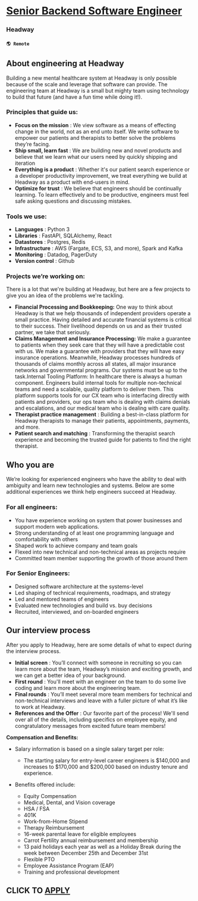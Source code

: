 # [Senior Backend Software Engineer](https://www.remotewlb.com/apply/senior-backend-software-engineer-127430)  
### Headway  
#### `🌎 Remote`  

## **About engineering at Headway**

Building a new mental healthcare system at Headway is only possible because of the scale and leverage that software can provide. The engineering team at Headway is a small but mighty team using technology to build that future (and have a fun time while doing it!).

### Principles that guide us:

  * **Focus on the mission** : We view software as a means of effecting change in the world, not as an end unto itself. We write software to empower our patients and therapists to better solve the problems they’re facing. 
  * **Ship small, learn fast** : We are building new and novel products and believe that we learn what our users need by quickly shipping and iteration
  * **Everything is a product** : Whether it's our patient search experience or a developer productivity improvement, we treat everything we build at Headway as a product with end-users in mind.
  * **Optimize for trust** : We believe that engineers should be continually learning. To learn effectively and to be productive, engineers must feel safe asking questions and discussing mistakes.

### Tools we use:

  * **Languages** : Python 3
  * **Libraries** : FastAPI, SQLAlchemy, React
  * **Datastores** : Postgres, Redis
  * **Infrastructure** : AWS (Fargate, ECS, S3, and more), Spark and Kafka
  * **Monitoring** : Datadog, PagerDuty
  * **Version control** : Github

### Projects we’re working on:

There is a lot that we're building at Headway, but here are a few projects to give you an idea of the problems we're tackling.

  * **Financial Processing and Bookkeeping:** One way to think about Headway is that we help thousands of independent providers operate a small practice. Having detailed and accurate financial systems is critical to their success. Their livelihood depends on us and as their trusted partner, we take that seriously.
  * **Claims Management and Insurance Processing:** We make a guarantee to patients when they seek care that they will have a predictable cost with us. We make a guarantee with providers that they will have easy insurance operations. Meanwhile, Headway processes hundreds of thousands of claims monthly across all states, all major insurance networks and governmental programs. Our systems must be up to the task.Internal Tooling Platform: In healthcare there is always a human component. Engineers build internal tools for multiple non-technical teams and need a scalable, quality platform to deliver them. This platform supports tools for our CX team who is interfacing directly with patients and providers, our ops team who is dealing with claims denials and escalations, and our medical team who is dealing with care quality.
  * **Therapist practice management** : Building a best-in-class platform for Headway therapists to manage their patients, appointments, payments, and more.
  * **Patient search and matching** : Transforming the therapist search experience and becoming the trusted guide for patients to find the right therapist.

## **Who you are**

We’re looking for experienced engineers who have the ability to deal with ambiguity and learn new technologies and systems. Below are some additional experiences we think help engineers succeed at Headway.

### For all engineers:

  * You have experience working on system that power businesses and support modern web applications. 
  * Strong understanding of at least one programming language and comfortability with others
  * Shaped work to achieve company and team goals
  * Flexed into new technical and non-technical areas as projects require
  * Committed team member supporting the growth of those around them

### **For Senior Engineers:**

  * Designed software architecture at the systems-level
  * Led shaping of technical requirements, roadmaps, and strategy
  * Led and mentored teams of engineers
  * Evaluated new technologies and build vs. buy decisions
  * Recruited, interviewed, and on-boarded engineers

## **Our interview process**

After you apply to Headway, here are some details of what to expect during the interview process.

  * **Initial screen** : You’ll connect with someone in recruiting so you can learn more about the team, Headway’s mission and exciting growth, and we can get a better idea of your background. 
  * **First round** : You'll meet with an engineer on the team to do some live coding and learn more about the engineering team.
  * **Final rounds** : You’ll meet several more team members for technical and non-technical interviews and leave with a fuller picture of what it’s like to work at Headway.
  * **References and the Offer** : Our favorite part of the process! We'll send over all of the details, including specifics on employee equity, and congratulatory messages from excited future team members!

**Compensation and Benefits:**

  * Salary information is based on a single salary target per role:
    * The starting salary for entry-level career engineers is $140,000 and increases to $170,000 and $200,000 based on industry tenure and experience.

  * Benefits offered include:
    * Equity Compensation
    * Medical, Dental, and Vision coverage
    * HSA / FSA
    * 401K
    * Work-from-Home Stipend
    * Therapy Reimbursement
    * 16-week parental leave for eligible employees
    * Carrot Fertility annual reimbursement and membership
    * 13 paid holidays each year as well as a Holiday Break during the week between December 25th and December 31st
    * Flexible PTO
    * Employee Assistance Program (EAP)
    * Training and professional development

  
## CLICK TO [APPLY](https://www.remotewlb.com/apply/senior-backend-software-engineer-127430)


